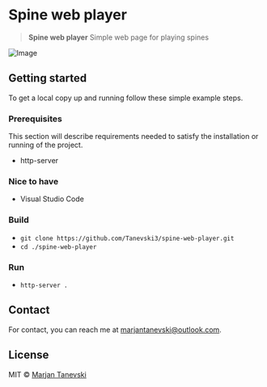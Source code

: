 # Spine web player
> **Spine web player** Simple web page for playing spines

![Image](header.png)

## Getting started 
To get a local copy up and running follow these simple example steps.

### Prerequisites
This section will describe requirements needed to satisfy the installation or running of the project.

 - http-server
 
### Nice to have
 - Visual Studio Code

### Build
 - `git clone https://github.com/Tanevski3/spine-web-player.git`
 - `cd ./spine-web-player`
 
### Run
 - `http-server .`
 
## Contact

For contact, you can reach me at [marjantanevski@outlook.com](marjantanevski@outlook.com).

## License

MIT © [Marjan Tanevski](marjantanevski@outlook.com)

